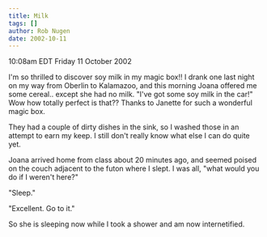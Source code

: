 ```yaml
---
title: Milk
tags: []
author: Rob Nugen
date: 2002-10-11
---
```


<p class=date>10:08am EDT Friday 11 October 2002</p>

<p>I'm so thrilled to discover soy milk in my magic box!!  I drank one
last night on my way from Oberlin to Kalamazoo, and this morning Joana
offered me some cereal.. except she had no milk.  "I've got some soy
milk in the car!"  Wow how totally perfect is that??  Thanks to
Janette for such a wonderful magic box.</p>


They had a couple of dirty dishes in the sink, so I washed those in an attempt to earn my keep.  I still don't really know what else I can do quite yet.

Joana arrived home from class about 20 minutes ago, and seemed poised on the couch adjacent to the futon where I slept.  I was  all, "what would you do if I weren't here?"

"Sleep."

"Excellent.  Go to it."

<p>So she is sleeping now while I took a shower and am now
internetified.</p>
